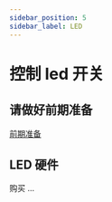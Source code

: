 ```yaml
---
sidebar_position: 5
sidebar_label: LED
---
```


# 控制 led 开关

## 请做好前期准备

[前期准备](./prerequisites)

## LED 硬件

购买 ...

